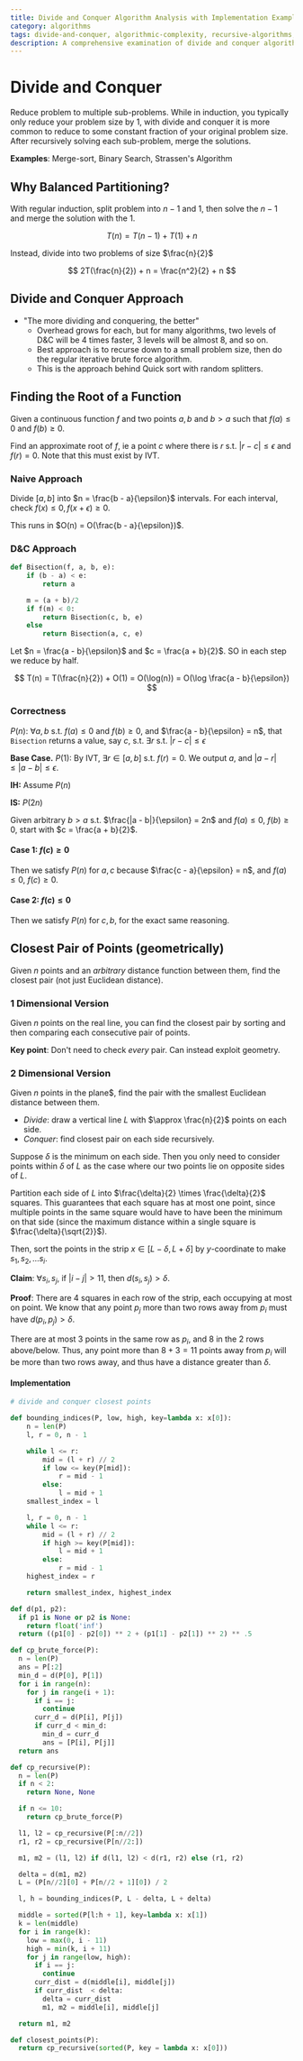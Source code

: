 ```yaml
---
title: Divide and Conquer Algorithm Analysis with Implementation Examples
category: algorithms
tags: divide-and-conquer, algorithmic-complexity, recursive-algorithms, computational-geometry
description: A comprehensive examination of divide and conquer algorithmic strategies, focusing on their implementation and analysis. The document covers theoretical foundations with mathematical proofs, practical examples including bisection method and closest pair problem, and includes Python implementations demonstrating these concepts.
---
```


# Divide and Conquer

Reduce problem to multiple sub-problems. While in induction, you typically only reduce your problem size by 1, with divide and conquer it is more common to reduce to some constant fraction of your original problem size. After recursively solving each sub-problem, merge the solutions.

**Examples**: Merge-sort, Binary Search, Strassen's Algorithm

## Why Balanced Partitioning?

With regular induction, split problem into $n - 1$ and $1$, then solve the $n - 1$ and merge the solution with the $1$.

$$
T(n) = T(n - 1) + T(1) + n
$$

Instead, divide into two problems of size $\frac{n}{2}$

$$
2T(\frac{n}{2}) + n = \frac{n^2}{2} + n
$$

## Divide and Conquer Approach

- "The more dividing and conquering, the better"
  - Overhead grows for each, but for many algorithms, two levels of D&C will be 4 times faster, 3 levels will be almost 8, and so on.
  - Best approach is to recurse down to a small problem size, then do the regular iterative brute force algorithm.
  - This is the approach behind Quick sort with random splitters.

## Finding the Root of a Function

Given a continuous function $f$ and two points $a, b$ and $b > a$ such that $f(a) \le 0$ and $f(b) \ge 0$.

Find an approximate root of $f$, ie a point $c$ where there is $r$ s.t. $|r - c| \le \epsilon$ and $f(r) = 0$. Note that this must exist by IVT.

### Naive Approach

Divide $[a, b]$ into $n = \frac{b - a}{\epsilon}$ intervals. For each interval, check $f(x) \le 0, f(x + \epsilon) \ge 0$.

This runs in $O(n) = O(\frac{b - a}{\epsilon})$.

### D&C Approach

```python
def Bisection(f, a, b, e):
    if (b - a) < e:
        return a

    m = (a + b)/2
    if f(m) < 0:
        return Bisection(c, b, e)
    else
        return Bisection(a, c, e)
```

Let $n = \frac{a - b}{\epsilon}$ and $c = \frac{a + b}{2}$. SO in each step we reduce by half.

$$
T(n) = T(\frac{n}{2}) + O(1) = O(\log(n)) = O(\log \frac{a - b}{\epsilon})
$$

### Correctness

$P(n)$: $\forall a, b$ s.t. $f(a) \le 0$ and $f(b) \ge 0$, and $\frac{a - b}{\epsilon} = n$, that `Bisection` returns a value, say $c$, s.t. $\exists r$ s.t. $|r - c| \le \epsilon$

**Base Case.** $P(1)$: By IVT, $\exists r \in [a, b]$ s.t. $f(r) = 0$. We output $a$, and $|a - r| \le |a - b| \le \epsilon$.

**IH:** Assume $P(n)$

**IS:** $P(2n)$

Given arbitrary $b > a$ s.t. $\frac{|a - b|}{\epsilon} = 2n$ and $f(a) \le 0$, $f(b) \ge 0$, start with $c = \frac{a + b}{2}$.

#### Case 1: $f(c) \ge 0$

Then we satisfy $P(n)$ for $a, c$ because $\frac{c - a}{\epsilon} = n$, and $f(a) \le 0$, $f(c) \ge 0$.

#### Case 2: $f(c) \le 0$

Then we satisfy $P(n)$ for $c, b$, for the exact same reasoning.

## Closest Pair of Points (geometrically)

Given $n$ points and an *arbitrary* distance function between them, find the closest pair (not just Euclidean distance).

### 1 Dimensional Version

Given $n$ points on the real line, you can find the closest pair by sorting and then comparing each consecutive pair of points.

**Key point**: Don't need to check *every* pair. Can instead exploit geometry.

### 2 Dimensional Version

Given $n$ points in the plane$, find the pair with the smallest Euclidean distance between them.

- *Divide*: draw a vertical line $L$ with $\approx \frac{n}{2}$ points on each side.
- *Conquer*: find closest pair on each side recursively.

Suppose $\delta$ is the minimum on each side. Then you only need to consider points within $\delta$ of $L$ as the case where our two points lie on opposite sides of $L$.

Partition each side of $L$ into $\frac{\delta}{2} \times \frac{\delta}{2}$ squares. This guarantees that each square has at most one point, since multiple points in the same square would have to have been the minimum on that side (since the maximum distance within a single square is $\frac{\delta}{\sqrt{2}}$).

Then, sort the points in the strip $x \in [L - \delta, L + \delta]$ by $y$-coordinate to make $s_1, s_2, \ldots s_i$.

**Claim**: $\forall s_i, s_j$, if $|i - j| > 11$, then $d(s_i, s_j) > \delta$.

**Proof**: There are 4 squares in each row of the strip, each occupying at most on point. We know that any point $p_j$ more than two rows away from $p_i$ must have $d(p_i, p_j) > \delta$.

There are at most 3 points in the same row as $p_i$, and 8 in the 2 rows above/below. Thus, any point more than $8 + 3 = 11$ points away from $p_i$ will be more than two rows away, and thus have a distance greater than $\delta$.

#### Implementation

```python
# divide and conquer closest points

def bounding_indices(P, low, high, key=lambda x: x[0]):
    n = len(P)
    l, r = 0, n - 1

    while l <= r:
        mid = (l + r) // 2
        if low <= key(P[mid]):
            r = mid - 1
        else:
            l = mid + 1
    smallest_index = l

    l, r = 0, n - 1
    while l <= r:
        mid = (l + r) // 2
        if high >= key(P[mid]):
            l = mid + 1
        else:
            r = mid - 1
    highest_index = r

    return smallest_index, highest_index

def d(p1, p2):
  if p1 is None or p2 is None:
    return float('inf')
  return ((p1[0] - p2[0]) ** 2 + (p1[1] - p2[1]) ** 2) ** .5

def cp_brute_force(P):
  n = len(P)
  ans = P[:2]
  min_d = d(P[0], P[1])
  for i in range(n):
    for j in range(i + 1):
      if i == j:
        continue
      curr_d = d(P[i], P[j])
      if curr_d < min_d:
        min_d = curr_d
        ans = [P[i], P[j]]
  return ans

def cp_recursive(P):
  n = len(P)
  if n < 2:
    return None, None

  if n <= 10:
    return cp_brute_force(P)

  l1, l2 = cp_recursive(P[:n//2])
  r1, r2 = cp_recursive(P[n//2:])

  m1, m2 = (l1, l2) if d(l1, l2) < d(r1, r2) else (r1, r2)

  delta = d(m1, m2)
  L = (P[n//2][0] + P[n//2 + 1][0]) / 2

  l, h = bounding_indices(P, L - delta, L + delta)

  middle = sorted(P[l:h + 1], key=lambda x: x[1])
  k = len(middle)
  for i in range(k):
    low = max(0, i - 11)
    high = min(k, i + 11)
    for j in range(low, high):
      if i == j:
        continue
      curr_dist = d(middle[i], middle[j])
      if curr_dist  < delta:
        delta = curr_dist
        m1, m2 = middle[i], middle[j]

  return m1, m2

def closest_points(P):
  return cp_recursive(sorted(P, key = lambda x: x[0]))

```